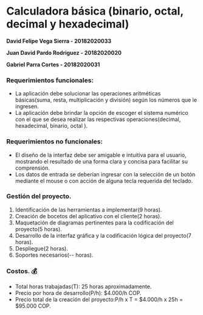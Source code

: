 # Calculadora básica (binario, octal, decimal y hexadecimal)

**David Felipe Vega Sierra - 20182020033**

**Juan David Pardo Rodriguez - 20182020020**

**Gabriel Parra Cortes - 20182020031**

### Requerimientos funcionales: 

- La aplicación debe solucionar las operaciones aritméticas básicas(suma, resta, multiplicación y división) según los números que le ingresen.
- La aplicación debe brindar la opción de escoger el sistema numérico con el que se desea realizar las respectivas operaciones(decimal, hexadecimal, binario, octal ).

### Requerimientos no funcionales:

- El diseño de la interfaz debe ser amigable e intuitiva para el usuario, mostrando el resultado de una forma clara y concisa para facilitar su comprensión.
- Los datos de entrada se deberían ingresar con la selección de un botón mediante el mouse o con acción de alguna tecla requerida del teclado.

### Gestión del proyecto.

1. Identificación de las herramientas a implementar(9 horas).
2. Creación de bocetos del aplicativo con el cliente(2 horas).
3. Maquetación de diagramas pertinentes para la codificación del proyecto(5 horas).
4. Desarrollo de la interfaz gráfica y la codificación lógica del proyecto(7 horas). 
5. Despliegue(2 horas).
6. Soportes necesarios(-- horas).

### Costos. :moneybag:

- Total horas trabajadas(T): 25 horas aproximadamente.
- Precio por hora de desarrollo(P/h): $4.000/h COP.
- Precio total de la creación del proyecto:P/h x T =  $4.000/h x 25h = $95.000 COP.